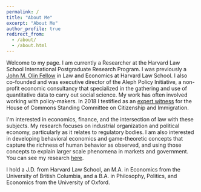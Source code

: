 ```yaml
---
permalink: /
title: "About Me"
excerpt: "About Me"
author_profile: true
redirect_from: 
  - /about/
  - /about.html
---
```



Welcome to my page. I am currently a Researcher at the Harvard Law School International Postgraduate Research Program. I was previously a [John M. Olin Fellow](http://www.law.harvard.edu/programs/olin_center/fellowships.php) in Law and Economics at Harvard Law School. I also co-founded and was executive director of the Aleph Policy Initiative, a non-profit economic consultancy that specialized in the gathering and use of quantitative data to carry out social science. My work has often involved working with policy-makers. In 2018 I testified as an [expert witness](https://parlvu.parl.gc.ca/Harmony/en/PowerBrowser/PowerBrowserV2/20181004/-1/30128) for the House of Commons Standing Committee on Citizenship and Immigration.

I'm interested in economics, finance, and the intersection of law with these subjects. My research focuses on industrial organization and political economy, particularly as it relates to regulatory bodies. I am also interested in developing behavioral economics and game-theoretic concepts that capture the richness of human behavior as observed, and using those concepts to explain larger scale phenomena in markets and government. You can see my research [here](https://vartanshad.github.io/research/).

I hold a J.D. from Harvard Law School, an M.A. in Economics from the University of British Columbia, and a B.A. in Philosophy, Politics, and Economics from the University of Oxford. 
